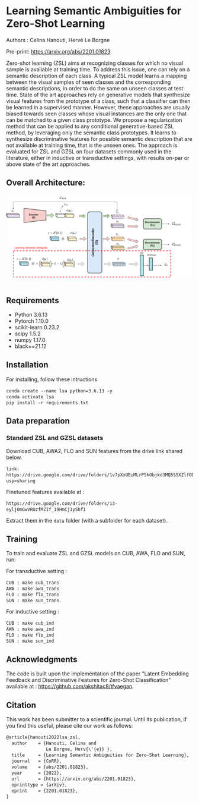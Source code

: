 # Learning Semantic Ambiguities for Zero-Shot Learning


Authors : Celina Hanouti, Hervé Le Borgne

Pre-print: https://arxiv.org/abs/2201.01823

Zero-shot learning (ZSL) aims at recognizing classes for which no visual sample is available at training time. 
To address this issue, one can rely on a semantic description of each class. A typical ZSL model learns a mapping between the visual samples of seen classes and the corresponding semantic descriptions, in order to do the same on unseen classes at test time. State of the art approaches rely on generative models that synthesize visual features from the prototype of a class, such that a classifier can then be learned in a supervised manner. However, these approaches are usually biased towards seen classes whose visual instances are the only one that can be matched to a given class prototype.
We propose a regularization method that can be applied to any conditional generative-based ZSL method, by leveraging only the semantic class prototypes. It learns to synthesize discriminative features for possible semantic description that are not available at training time, that is the unseen ones. The approach is evaluated for ZSL and GZSL on four datasets commonly used in the literature, either in inductive or transductive settings, with results on-par or above state of the art approaches.

## **Overall Architecture:** 

<p align="center">
  <img src = "artifacts/diagram_archi.png" width="800">
  <br/>
  <br/>
</p>




## Requirements
+ Python 3.6.13
+ Pytorch 1.10.0
+ scikit-learn 0.23.2
+ scipy 1.5.2
+ numpy 1.17.0
+ black==21.12

## Installation
For installing, follow these intructions
```
conda create --name lsa python=3.6.13 -y 
conda activate lsa
pip install -r requirements.txt
```

## Data preparation

### Standard ZSL and GZSL datasets

Download CUB, AWA2, FLO and SUN features from the drive link shared below.
```
link: https://drive.google.com/drive/folders/1v7pXxUEuMLrP5kObjkd3MQ5SSXZlfOD8?usp=sharing

```
Finetuned features available at : 

```
https://drive.google.com/drive/folders/13-eyljOmGwVRUzfMZIf_19HmCj1yShf1
```



Extract them in the `data` folder (with a subfolder for each dataset).

## Training

To train and evaluate ZSL and GZSL models on CUB, AWA, FLO and SUN, run:

For transductive setting : 

```
CUB : make cub_trans
AWA : make awa_trans
FLO : make flo_trans
SUN : make sun_trans
```

For inductive setting : 

```
CUB : make cub_ind
AWA : make awa_ind
FLO : make flo_ind
SUN : make sun_ind
```

## Acknowledgments

The code is built upon the implementation of the paper "Latent Embedding Feedback and Discriminative Features for Zero-Shot Classification" available at : https://github.com/akshitac8/tfvaegan.

## Citation
This work has been submitter to a scientific journal. Until its publication, if you find this useful, please cite our work as follows:

```
@article{hanouti2022lsa_zsl,
  author    = {Hanouti, Celina and
               Le Borgne, Herv{\'{e}} },
  title     = {Learning Semantic Ambiguities for Zero-Shot Learning},
  journal   = {CoRR},
  volume    = {abs/2201.01823},
  year      = {2022},
  url       = {https://arxiv.org/abs/2201.01823},
  eprinttype = {arXiv},
  eprint    = {2201.01823},
}
```
